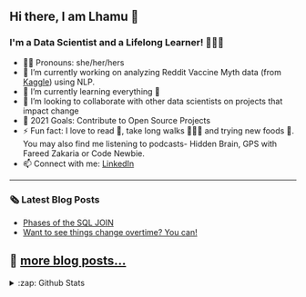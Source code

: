 <h2 align="left">Hi there, I am Lhamu 👋</h2>
<h3 align="left">I'm a Data Scientist and a Lifelong Learner! 🤔🔎📖</h3>

- 👩🏻 Pronouns: she/her/hers
- 🔭 I’m currently working on analyzing Reddit Vaccine Myth data (from [Kaggle](https://www.kaggle.com/gpreda/reddit-vaccine-myths)) using NLP.
- 🌱 I’m currently learning everything 🤣 
- 👯 I’m looking to collaborate with other data scientists on projects that impact change
- 🥅 2021 Goals: Contribute to Open Source Projects 
- ⚡ Fun fact: I love to read 📘, take long walks 🚶🏻‍♀️ and trying new foods 🤤. You may also find me listening to podcasts- Hidden Brain, GPS with Fareed Zakaria or Code Newbie.
- 📫 Connect with me: [LinkedIn]
---

<h3>🗞 Latest Blog Posts</h3>

<!-- BLOG-POST-LIST:START -->
- [Phases of the SQL JOIN](https://lhamu.medium.com/phases-of-the-sql-join-80bf9e116539?source=rss-cc35fd4d7fb6------2)
- [Want to see things change overtime? You can!](https://lhamu.medium.com/want-to-see-things-change-overtime-you-can-29616865518e?source=rss-cc35fd4d7fb6------2)
<!-- BLOG-POST-LIST:END -->

🔷 [more blog posts...][Blog]
---

<details>
  <summary>:zap: Github Stats</summary>
  
  <img align="left" alt="Lhamu's GitHub stats" src="https://github-readme-stats.vercel.app/api?username=Yeshi341&show_icons=true$hide_border=true" />

</details>
  

[LinkedIn]: https://www.linkedin.com/in/lhamutsering/
[Blog]: https://lhamu.medium.com/

